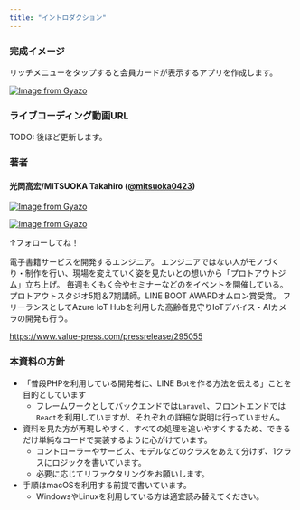 ```yaml
---
title: "イントロダクション"
---
```


### 完成イメージ

リッチメニューをタップすると会員カードが表示するアプリを作成します。

[![Image from Gyazo](https://i.gyazo.com/7585cc1593670d12a2e66769f0800567.gif)](https://gyazo.com/7585cc1593670d12a2e66769f0800567)

### ライブコーディング動画URL

TODO: 後ほど更新します。

### 著者

#### 光岡高宏/MITSUOKA Takahiro ([@mitsuoka0423](https://twitter.com/mitsuoka0423))

[![Image from Gyazo](https://i.gyazo.com/25ab3c97aff9ac1835bf82e0dc35e997.jpg)](https://gyazo.com/25ab3c97aff9ac1835bf82e0dc35e997)

[![Image from Gyazo](https://i.gyazo.com/5fc87f22afdd01e68ed37a65b9ab1023.png)](https://gyazo.com/5fc87f22afdd01e68ed37a65b9ab1023)

↑フォローしてね！

電子書籍サービスを開発するエンジニア。
エンジニアではない人がモノづくり・制作を行い、現場を変えていく姿を見たいとの想いから「プロトアウトジム」立ち上げ。
毎週もくもく会やセミナーなどのをイベントを開催している。プロトアウトスタジオ5期＆7期講師。LINE BOOT AWARDオムロン賞受賞。
フリーランスとしてAzure IoT Hubを利用した高齢者見守りIoTデバイス・AIカメラの開発も行う。

https://www.value-press.com/pressrelease/295055

### 本資料の方針

- 「普段PHPを利用している開発者に、LINE Botを作る方法を伝える」ことを目的としています
  - フレームワークとしてバックエンドでは`Laravel`、フロントエンドでは`React`を利用していますが、それぞれの詳細な説明は行っていません。
- 資料を見た方が再現しやすく、すべての処理を追いやすくするため、できるだけ単純なコードで実装するように心がけています。
  - コントローラーやサービス、モデルなどのクラスをあえて分けず、1クラスにロジックを書いています。
  - 必要に応じてリファクタリングをお願いします。
- 手順はmacOSを利用する前提で書いています。
  - WindowsやLinuxを利用している方は適宜読み替えてください。
